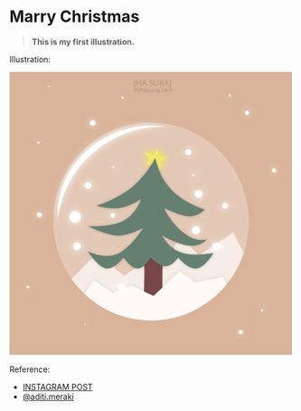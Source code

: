 # Marry Christmas

> **This is my first illustration.**

Illustration:

<img src="./christmas.svg" alt="Illustration Sample" width="500">

Reference: 
* [INSTAGRAM POST](https://www.instagram.com/p/B6fbv89AOAW/)
* [@aditi.meraki](https://www.instagram.com/aditi.meraki/)
